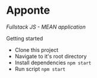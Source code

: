 # **Apponte**

*Fullstack JS - MEAN application*

Getting started

- Clone this project
- Navigate to it's root directory
- Install dependencies `npm start` 
- Run script `npm start`